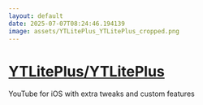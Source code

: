```yaml
---
layout: default
date: 2025-07-07T08:24:46.194139
image: assets/YTLitePlus_YTLitePlus_cropped.png
---
```


# [YTLitePlus/YTLitePlus](https://github.com/YTLitePlus/YTLitePlus)

YouTube for iOS with extra tweaks and custom features

